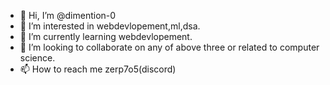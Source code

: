 - 👋 Hi, I’m @dimention-0
- 👀 I’m interested in webdevlopement,ml,dsa.
- 🌱 I’m currently learning webdevlopement.
- 💞️ I’m looking to collaborate on any of above three or related to computer science.
- 📫 How to reach me zerp7o5(discord)

<!---
dimention-0/dimention-0 is a ✨ special ✨ repository because its `README.md` (this file) appears on your GitHub profile.
You can click the Preview link to take a look at your changes.
--->
